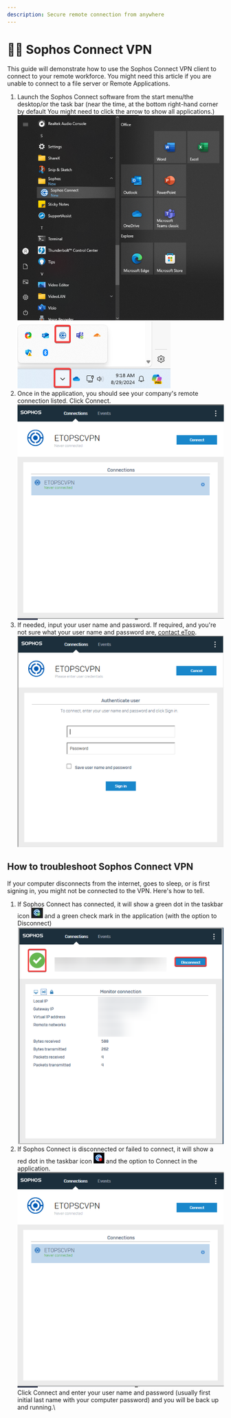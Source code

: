 ```yaml
---
description: Secure remote connection from anywhere
---
```


# 👩‍💻 Sophos Connect VPN

This guide will demonstrate how to use the Sophos Connect VPN client to connect to your remote workforce. You might need this article if you are unable to connect to a file server or Remote Applications.&#x20;

1. Launch the Sophos Connect software from the start menu/the desktop/or the task bar (near the time, at the bottom right-hand corner by default You might need to click the arrow to show all applications.)\
   ![](<../../../../.gitbook/assets/image (3) (1) (1) (1) (1).png>) ![](../../../../.gitbook/assets/image.png)
2. Once in the application, you should see your company's remote connection listed. Click Connect.\
   ![](<../../../../.gitbook/assets/image (1) (1) (1) (1) (1) (1) (1).png>)
3. If needed, input your user name and password. If required, and you're not sure what your user name and password are, [contact eTop](../../../etop-tools/welcome-to-working-with-etop/). \
   ![](<../../../../.gitbook/assets/image (2) (1) (1) (1) (1) (1).png>)



## How to troubleshoot Sophos Connect VPN

If your computer disconnects from the internet, goes to sleep, or is first signing in, you might not be connected to the VPN. Here's how to tell.

1. If Sophos Connect has connected, it will show a green dot in the taskbar icon  ![](<../../../../.gitbook/assets/image (1).png>) and a green check mark in the application (with the option to Disconnect)\
   ![](<../../../../.gitbook/assets/image (2).png>)
2. If Sophos Connect is disconnected or failed to connect, it will show a red dot in the taskbar icon ![](<../../../../.gitbook/assets/image (3).png>) and the option to Connect in the application. \
   ![](<../../../../.gitbook/assets/image (4).png>)\
   Click Connect and enter your user name and password (usually first initial last name with your computer password) and you will be back up and running.\
